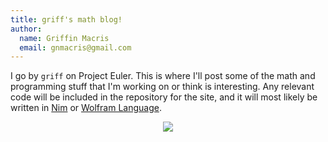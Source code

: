```yaml
---
title: griff's math blog!
author: 
  name: Griffin Macris
  email: gnmacris@gmail.com
---
```


I go by ``griff`` on Project Euler. This is where I'll post some of the math and programming stuff that I'm working on or think is interesting. Any relevant code will be included in the repository for the site, and it will most likely be written in [Nim](https://nim-lang.org/) or [Wolfram Language](https://www.wolfram.com/language/).

<p align="center">
  <img src="https://projecteuler.net/profile/heteroing.png" />
</p>